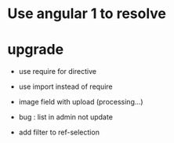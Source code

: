 # Use angular 1 to resolve

# upgrade
* use require for directive
* use import instead of require
* image field with upload (processing...)

* bug : list in admin not update

* add filter to ref-selection
